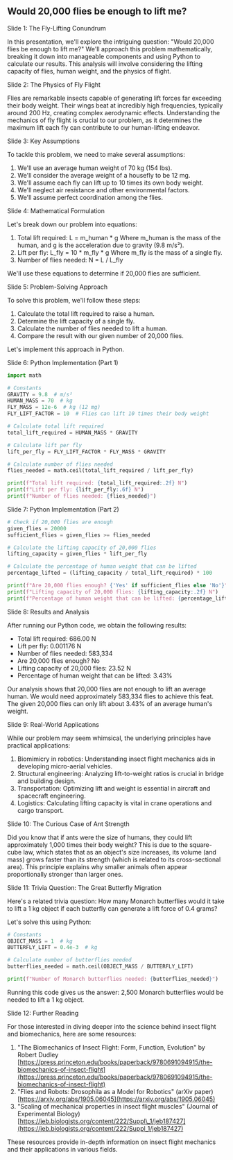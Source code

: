 ## Would 20,000 flies be enough to lift me?
Slide 1: The Fly-Lifting Conundrum

In this presentation, we'll explore the intriguing question: "Would 20,000 flies be enough to lift me?" We'll approach this problem mathematically, breaking it down into manageable components and using Python to calculate our results. This analysis will involve considering the lifting capacity of flies, human weight, and the physics of flight.

Slide 2: The Physics of Fly Flight

Flies are remarkable insects capable of generating lift forces far exceeding their body weight. Their wings beat at incredibly high frequencies, typically around 200 Hz, creating complex aerodynamic effects. Understanding the mechanics of fly flight is crucial to our problem, as it determines the maximum lift each fly can contribute to our human-lifting endeavor.

Slide 3: Key Assumptions

To tackle this problem, we need to make several assumptions:

1. We'll use an average human weight of 70 kg (154 lbs).
2. We'll consider the average weight of a housefly to be 12 mg.
3. We'll assume each fly can lift up to 10 times its own body weight.
4. We'll neglect air resistance and other environmental factors.
5. We'll assume perfect coordination among the flies.

Slide 4: Mathematical Formulation

Let's break down our problem into equations:

1. Total lift required: L = m\_human \* g Where m\_human is the mass of the human, and g is the acceleration due to gravity (9.8 m/s²).
2. Lift per fly: L\_fly = 10 \* m\_fly \* g Where m\_fly is the mass of a single fly.
3. Number of flies needed: N = L / L\_fly

We'll use these equations to determine if 20,000 flies are sufficient.

Slide 5: Problem-Solving Approach

To solve this problem, we'll follow these steps:

1. Calculate the total lift required to raise a human.
2. Determine the lift capacity of a single fly.
3. Calculate the number of flies needed to lift a human.
4. Compare the result with our given number of 20,000 flies.

Let's implement this approach in Python.

Slide 6: Python Implementation (Part 1)

```python
import math

# Constants
GRAVITY = 9.8  # m/s²
HUMAN_MASS = 70  # kg
FLY_MASS = 12e-6  # kg (12 mg)
FLY_LIFT_FACTOR = 10  # Flies can lift 10 times their body weight

# Calculate total lift required
total_lift_required = HUMAN_MASS * GRAVITY

# Calculate lift per fly
lift_per_fly = FLY_LIFT_FACTOR * FLY_MASS * GRAVITY

# Calculate number of flies needed
flies_needed = math.ceil(total_lift_required / lift_per_fly)

print(f"Total lift required: {total_lift_required:.2f} N")
print(f"Lift per fly: {lift_per_fly:.6f} N")
print(f"Number of flies needed: {flies_needed}")
```

Slide 7: Python Implementation (Part 2)

```python
# Check if 20,000 flies are enough
given_flies = 20000
sufficient_flies = given_flies >= flies_needed

# Calculate the lifting capacity of 20,000 flies
lifting_capacity = given_flies * lift_per_fly

# Calculate the percentage of human weight that can be lifted
percentage_lifted = (lifting_capacity / total_lift_required) * 100

print(f"Are 20,000 flies enough? {'Yes' if sufficient_flies else 'No'}")
print(f"Lifting capacity of 20,000 flies: {lifting_capacity:.2f} N")
print(f"Percentage of human weight that can be lifted: {percentage_lifted:.2f}%")
```

Slide 8: Results and Analysis

After running our Python code, we obtain the following results:

* Total lift required: 686.00 N
* Lift per fly: 0.001176 N
* Number of flies needed: 583,334
* Are 20,000 flies enough? No
* Lifting capacity of 20,000 flies: 23.52 N
* Percentage of human weight that can be lifted: 3.43%

Our analysis shows that 20,000 flies are not enough to lift an average human. We would need approximately 583,334 flies to achieve this feat. The given 20,000 flies can only lift about 3.43% of an average human's weight.

Slide 9: Real-World Applications

While our problem may seem whimsical, the underlying principles have practical applications:

1. Biomimicry in robotics: Understanding insect flight mechanics aids in developing micro-aerial vehicles.
2. Structural engineering: Analyzing lift-to-weight ratios is crucial in bridge and building design.
3. Transportation: Optimizing lift and weight is essential in aircraft and spacecraft engineering.
4. Logistics: Calculating lifting capacity is vital in crane operations and cargo transport.

Slide 10: The Curious Case of Ant Strength

Did you know that if ants were the size of humans, they could lift approximately 1,000 times their body weight? This is due to the square-cube law, which states that as an object's size increases, its volume (and mass) grows faster than its strength (which is related to its cross-sectional area). This principle explains why smaller animals often appear proportionally stronger than larger ones.

Slide 11: Trivia Question: The Great Butterfly Migration

Here's a related trivia question: How many Monarch butterflies would it take to lift a 1 kg object if each butterfly can generate a lift force of 0.4 grams?

Let's solve this using Python:

```python
# Constants
OBJECT_MASS = 1  # kg
BUTTERFLY_LIFT = 0.4e-3  # kg

# Calculate number of butterflies needed
butterflies_needed = math.ceil(OBJECT_MASS / BUTTERFLY_LIFT)

print(f"Number of Monarch butterflies needed: {butterflies_needed}")
```

Running this code gives us the answer: 2,500 Monarch butterflies would be needed to lift a 1 kg object.

Slide 12: Further Reading

For those interested in diving deeper into the science behind insect flight and biomechanics, here are some resources:

1. "The Biomechanics of Insect Flight: Form, Function, Evolution" by Robert Dudley [https://press.princeton.edu/books/paperback/9780691094915/the-biomechanics-of-insect-flight](https://press.princeton.edu/books/paperback/9780691094915/the-biomechanics-of-insect-flight)
2. "Flies and Robots: Drosophila as a Model for Robotics" (arXiv paper) [https://arxiv.org/abs/1905.06045](https://arxiv.org/abs/1905.06045)
3. "Scaling of mechanical properties in insect flight muscles" (Journal of Experimental Biology) [https://jeb.biologists.org/content/222/Suppl\_1/jeb187427](https://jeb.biologists.org/content/222/Suppl_1/jeb187427)

These resources provide in-depth information on insect flight mechanics and their applications in various fields.

